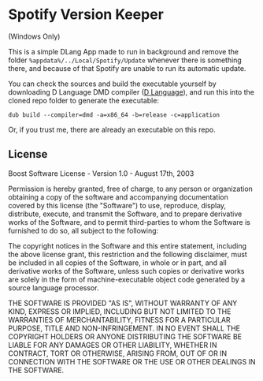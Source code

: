 # Spotify Version Keeper

(Windows Only)

This is a simple DLang App made to run in background and remove the folder
```%appdata%/../Local/Spotify/Update``` whenever there is something there,
and because of that Spotify are unable to run its automatic update.

You can check the sources and build the executable yourself by downloading D Language DMD compiler ([D Language](https://dlang.org/download.html#dmd)), and run this into the cloned repo folder to generate the executable:

```dub build --compiler=dmd -a=x86_64 -b=release -c=application```

Or, if you trust me, there are already an executable on this repo.

## License

Boost Software License - Version 1.0 - August 17th, 2003

Permission is hereby granted, free of charge, to any person or organization
obtaining a copy of the software and accompanying documentation covered by
this license (the "Software") to use, reproduce, display, distribute,
execute, and transmit the Software, and to prepare derivative works of the
Software, and to permit third-parties to whom the Software is furnished to
do so, all subject to the following:

The copyright notices in the Software and this entire statement, including
the above license grant, this restriction and the following disclaimer,
must be included in all copies of the Software, in whole or in part, and
all derivative works of the Software, unless such copies or derivative
works are solely in the form of machine-executable object code generated by
a source language processor.

THE SOFTWARE IS PROVIDED "AS IS", WITHOUT WARRANTY OF ANY KIND, EXPRESS OR
IMPLIED, INCLUDING BUT NOT LIMITED TO THE WARRANTIES OF MERCHANTABILITY,
FITNESS FOR A PARTICULAR PURPOSE, TITLE AND NON-INFRINGEMENT. IN NO EVENT
SHALL THE COPYRIGHT HOLDERS OR ANYONE DISTRIBUTING THE SOFTWARE BE LIABLE
FOR ANY DAMAGES OR OTHER LIABILITY, WHETHER IN CONTRACT, TORT OR OTHERWISE,
ARISING FROM, OUT OF OR IN CONNECTION WITH THE SOFTWARE OR THE USE OR OTHER
DEALINGS IN THE SOFTWARE.
